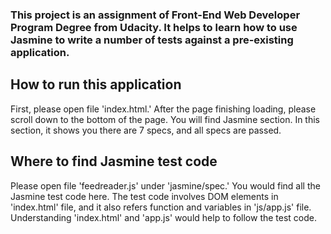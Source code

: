 ### This project is an assignment of Front-End Web Developer Program Degree from Udacity. It helps to learn how to use Jasmine to write a number of tests against a pre-existing application.

## How to run this application

First, please open file 'index.html.' After the page finishing loading, please scroll down to the bottom of the page. You will find Jasmine section. In this section, it shows you there are 7 specs, and all specs are passed.

## Where to find Jasmine test code

Please open file 'feedreader.js' under 'jasmine/spec.' You would find all the Jasmine test code here. The test code involves DOM elements in 'index.html' file, and it also refers function and variables in 'js/app.js' file. Understanding 'index.html' and 'app.js' would help to follow the test code.

